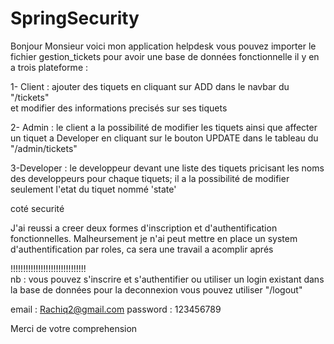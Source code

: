 # SpringSecurity
  Bonjour Monsieur voici mon application helpdesk 
  vous pouvez importer le fichier gestion_tickets pour avoir une base de données fonctionnelle 
	il y en a trois  plateforme : 
	
1- Client : ajouter des tiquets en cliquant sur ADD dans le navbar du "/tickets"  
et modifier des informations precisés sur ses tiquets
	
2- Admin : le client a la possibilité de modifier les tiquets ainsi que affecter un tiquet
a Developer en cliquant sur le bouton UPDATE dans le tableau du "/admin/tickets"

3-Developer : le developpeur devant une liste des tiquets pricisant les noms des developpeurs
pour chaque tiquets; il a la possibilité de modifier seulement l'etat du tiquet nommé 'state'

coté securité 

  J'ai reussi a creer deux formes d'inscription et d'authentification fonctionnelles.
  Malheursement je n'ai peut mettre en place un system d'authentification par roles, ca sera une travail a acomplir aprés 

!!!!!!!!!!!!!!!!!!!!!!!!!!!!!!	
  nb : vous pouvez s'inscrire et s'authentifier ou utiliser un login existant dans la base de données 
  pour la deconnexion vous pouvez utiliser "/logout"

email : Rachiq2@gmail.com
password : 123456789

Merci de votre comprehension
